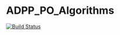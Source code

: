 # ADPP_PO_Algorithms
[![Build Status](https://travis-ci.com/vkDreamInCode/ADPP_PO_Algorithms.svg?branch=master)](https://travis-ci.com/vkDreamInCode/ADPP_PO_Algorithms)
